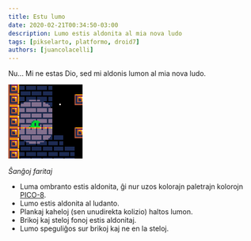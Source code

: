 ```yaml
---
title: Estu lumo
date: 2020-02-21T00:34:50-03:00
description: Lumo estis aldonita al mia nova ludo
tags: [pikselarto, platformo, droid7]
authors: [juancolacelli]
---
```


Nu... Mi ne estas Dio, sed mi aldonis lumon al mia nova ludo.

![Luda ekrankopio](thumbnail.png)

*Ŝanĝoj faritaj*
- Luma ombranto estis aldonita, ĝi nur uzos kolorajn paletrajn kolorojn [PICO-8](https://lospec.com/palette-list/pico-8).
- Lumo estis aldonita al ludanto.
- Plankaj kaheloj (sen unudirekta kolizio) haltos lumon.
- Brikoj kaj steloj fonoj estis aldonitaj.
- Lumo speguliĝos sur brikoj kaj ne en la steloj.
